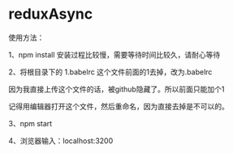 # reduxAsync

使用方法：

1、npm install
安装过程比较慢，需要等待时间比较久，请耐心等待

2、将根目录下的 1.babelrc 这个文件前面的1去掉，改为.babelrc

因为我直接上传这个文件的话，被github隐藏了。所以前面只能加个1

记得用编辑器打开这个文件，然后重命名，因为直接去掉是不可以的。

3、npm start

4、浏览器输入：localhost:3200

